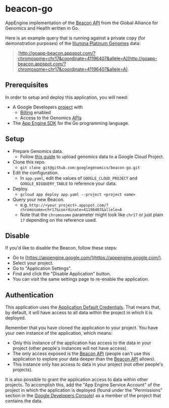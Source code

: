 # beacon-go
AppEngine implementation of the [Beacon API](http://ga4gh.org/#/beacon) from the Global Alliance for Genomics and Health written in Go.

Here is an example query that is running against a private copy (for demonstration purposes) of the [Illumina Platinum Genomes](http://googlegenomics.readthedocs.org/en/latest/use_cases/discover_public_data/platinum_genomes.html) data:

> [http://goapp-beacon.appspot.com/?chromosome=chr17&coordinate=41196407&allele=A](http://goapp-beacon.appspot.com/?chromosome=chr17&coordinate=41196407&allele=A).

## Prerequisites

In order to setup and deploy this application, you will need:

- A Google Developers [project](https://developers.google.com/console/help/new/) with
  - [Billing](https://developers.google.com/console/help/new/#billing) enabled
  - Access to the Genomics [APIs](https://developers.google.com/console/help/new/#activating-and-deactivating-apis)
- The [App Engine SDK](https://cloud.google.com/appengine/downloads) for the Go programming language.

## Setup
- Prepare Genomics data.
  - Follow [this guide](https://cloud.google.com/genomics/v1/load-variants) to upload genomics data to a Google Cloud Project.
- Clone this repo.
  - `git clone git@github.com:googlegenomics/beacon-go.git`
- Edit the configuration.
  - In `app.yaml`, edit the values of `GOOGLE_CLOUD_PROJECT` and `GOOGLE_BIGQUERY_TABLE` to reference your data.
- Deploy.
  - `gcloud app deploy app.yaml --project <project name>`
- Query your new Beacon.
  - e.g. `http://<your project>.appspot.com/?chromosome=chr17&coordinate=41196407&allele=A`
  - Note that the `chromosome` parameter might look like `chr17` or just plain `17` depending on the reference used.

## Disable

If you'd like to disable the Beacon, follow these steps:

- Go to [https://appengine.google.com/](https://appengine.google.com/).
- Select your project.
- Go to "Application Settings".
- Find and click the "Disable Application" button.
- You can visit the same settings page to re-enable the application.

## Authentication

This application uses the [Application Default Credentials](https://developers.google.com/identity/protocols/application-default-credentials).  That means that, by default, it will have access to all data within the project in which it is deployed.

Remember that you have cloned the application to your project.  You have your own instance of the application, which means:

- Only this instance of the application has access to the data in your project (other people's instances will not have access).
- The only access exposed is the [Beacon API](http://ga4gh.org/#/beacon) (people can't use this application to explore your data deeper than the [Beacon API](http://ga4gh.org/#/beacon) allows).
- This instance only has access to data in your project (not other people's projects).

It is also possible to grant the application access to data within other projects.  To accomplish this, add the "App Engine Service Account" of the project in which the application is deployed (found under the "Permissions" section in the [Google Developers Console](https://console.developers.google.com)) as a member of the project that contains the data.
